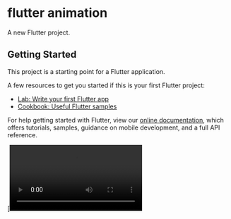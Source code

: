 # flutter animation

A new Flutter project.

## Getting Started

This project is a starting point for a Flutter application.

A few resources to get you started if this is your first Flutter project:

- [Lab: Write your first Flutter app](https://flutter.dev/docs/get-started/codelab)
- [Cookbook: Useful Flutter samples](https://flutter.dev/docs/cookbook)

For help getting started with Flutter, view our
[online documentation](https://flutter.dev/docs), which offers tutorials,
samples, guidance on mobile development, and a full API reference.


[![Watch the video](https://firebasestorage.googleapis.com/v0/b/hackathon-2aa5f.appspot.com/o/Screen%20Recording%202021-08-11%20at%201.51.25%20AM.mp4?alt=media&token=85f5935a-f2ef-4d6e-844f-9d7c897842d0)
